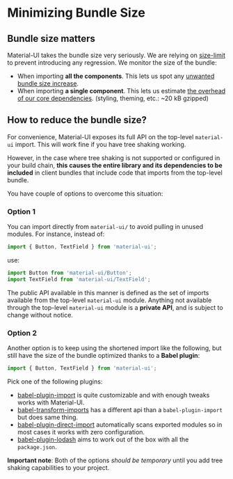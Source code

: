 # Minimizing Bundle Size

## Bundle size matters

Material-UI takes the bundle size very seriously.
We are relying on [size-limit](https://github.com/ai/size-limit) to prevent introducing any regression.
We monitor the size of the bundle:
- When importing **all the components**. This lets us spot any [unwanted bundle size increase](https://github.com/mui-org/material-ui/tree/v1-beta/.size-limit#L4).
- When importing **a single component**. This lets us estimate [the overhead of our core dependencies](https://github.com/mui-org/material-ui/tree/v1-beta/.size-limit#L8). (styling, theming, etc.: ~20 kB gzipped)

## How to reduce the bundle size?

For convenience, Material-UI exposes its full API on the top-level `material-ui` import.
This will work fine if you have tree shaking working.

However, in the case where tree shaking is not supported or configured in your build chain, **this causes the entire library and its dependencies to be included** in client bundles that include code that imports from the top-level bundle.

You have couple of options to overcome this situation:

### Option 1

You can import directly from `material-ui/` to avoid pulling in unused modules. For instance, instead of:

```js
import { Button, TextField } from 'material-ui';
```

use:

```js
import Button from 'material-ui/Button';
import TextField from 'material-ui/TextField';
```

The public API available in this manner is defined as the set of imports available from the top-level `material-ui` module. Anything not available through the top-level `material-ui` module is a **private API**, and is subject to change without notice.

### Option 2

Another option is to keep using the shortened import like the following, but still have the size of the bundle optimized thanks to a **Babel plugin**:

```js
import { Button, TextField } from 'material-ui';
```

Pick one of the following plugins:

- [babel-plugin-import](https://github.com/ant-design/babel-plugin-import) is quite customizable and with enough tweaks works with Material-UI.
- [babel-transform-imports](https://bitbucket.org/amctheatres/babel-transform-imports) has a different api than a `babel-plugin-import` but does same thing.
- [babel-plugin-direct-import](https://github.com/umidbekkarimov/babel-plugin-direct-import) automatically scans exported modules so in most cases it works with zero configuration.
- [babel-plugin-lodash](https://github.com/lodash/babel-plugin-lodash) aims to work out of the box with all the `package.json`.

**Important note**: Both of the options *should be temporary* until you add tree shaking capabilities to your project.
